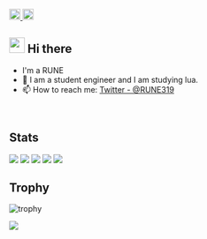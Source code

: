 <!--バッジ-->
<p align="left">
  <a href="https://github.com/Keichan15">
    <img height="20" src="https://komarev.com/ghpvc/?username=RUNE0013" />
  </a>
  <a href="https://github.com/Keichan15">
    <img height="20" src="https://img.shields.io/github/followers/RUNE0013?label=follow&logo=github&style=flat" />
  </a>
</p>

## <img src="https://media.giphy.com/media/hvRJCLFzcasrR4ia7z/giphy.gif" width="28"> Hi there

- I'm a RUNE
- 🌱 I am a student engineer and I am studying lua.
- 📫 How to reach me: [Twitter - @RUNE319](https://x.com/rune319)
<br>

## Stats
![](http://github-profile-summary-cards.vercel.app/api/cards/profile-details?username=RUNE0013&theme=gruvbox)
![](http://github-profile-summary-cards.vercel.app/api/cards/repos-per-language?username=RUNE0013&theme=gruvbox)
![](http://github-profile-summary-cards.vercel.app/api/cards/most-commit-language?username=RUNE0013&theme=gruvbox)
![](http://github-profile-summary-cards.vercel.app/api/cards/stats?username=RUNE0013&theme=gruvbox)
![](http://github-profile-summary-cards.vercel.app/api/cards/productive-time?username=RUNE0013&theme=gruvbox&utcOffset=9)

## Trophy
![trophy](https://github-profile-trophy.vercel.app/?username=Keichan15&theme=gruvbox)

![](https://raw.githubusercontent.com/RUNE0013/RUNE0013/output/github-contribution-grid-snake.svg)
